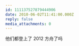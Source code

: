 ```yaml
---
id: 111137527879444906
date: 2010-06-02T11:41:00.000Z
reply: false
media_attachments: 0
---
```


他们都登上了 2012 方舟了吗 ​​​​

